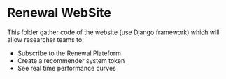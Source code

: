 # Renewal WebSite

This folder gather code of the website (use Django framework) which will allow researcher teams to:

 * Subscribe to the Renewal Plateform
 * Create a recommender system token
 * See real time performance curves